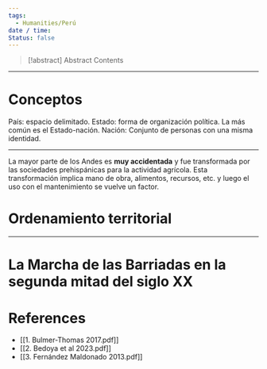 ```yaml
---
tags:
  - Humanities/Perú
date / time: 
Status: false
---
```

> [!abstract] Abstract
> Contents

---
# Conceptos
País: espacio delimitado.
Estado: forma de organización política. La más común es el Estado-nación.
Nación: Conjunto de personas con una misma identidad.
***
La mayor parte de los Andes es **muy accidentada** y fue transformada por las sociedades prehispánicas para la actividad agrícola. Esta transformación implica mano de obra, alimentos, recursos, etc. y luego el uso con el mantenimiento se vuelve un factor. 
# Ordenamiento territorial
***
# La Marcha de las Barriadas en la segunda mitad del siglo XX


# References
- [[1. Bulmer-Thomas 2017.pdf]]
- [[2. Bedoya et al 2023.pdf]]
- [[3. Fernández Maldonado 2013.pdf]]